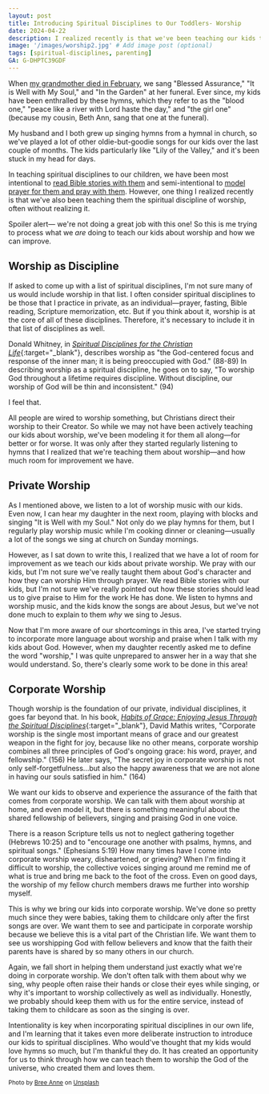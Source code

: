 ```yaml
---
layout: post
title: Introducing Spiritual Disciplines to Our Toddlers- Worship
date: 2024-04-22
description: I realized recently is that we've been teaching our kids the spiritual discipline of worship, often without realizing it. Spoiler alert- we're not doing a great job at this!
image: '/images/worship2.jpg' # Add image post (optional)
tags: [spiritual-disciplines, parenting]
GA: G-DHPTC39GDF
---
```

When [my grandmother died in February](https://www.meredithcook.net/a-parenting-moment-i-hoped-would-come-later), we sang "Blessed Assurance," "It is Well with My Soul," and "In the Garden" at her funeral. Ever since, my kids have been enthralled by these hymns, which they refer to as the "blood one," "peace like a river with Lord haste the day," and "the girl one" (because my cousin, Beth Ann, sang that one at the funeral). 

My husband and I both grew up singing hymns from a hymnal in church, so we've played a lot of other oldie-but-goodie songs for our kids over the last couple of months. The kids particularly like "Lily of the Valley," and it's been stuck in my head for days.

In teaching spiritual disciplines to our children, we have been most intentional to [read Bible stories with them](https://www.meredithcook.net/spiritual-disciplines-toddlers-bible) and semi-intentional to [model prayer for them and pray with them](https://www.meredithcook.net/spiritual-disciplines-toddlers-prayer). However, one thing I realized recently is that we've also been teaching them the spiritual discipline of worship, often without realizing it. 

Spoiler alert— we're not doing a great job with this one! So this is me trying to process what we *are* doing to teach our kids about worship and how we can improve.

## Worship as Discipline

If asked to come up with a list of spiritual disciplines, I'm not sure many of us would include worship in that list. I often consider spiritual disciplines to be those that I practice in private, as an individual—prayer, fasting, Bible reading, Scripture memorization, etc. But if you think about it, worship is at the core of all of these disciplines. Therefore, it's necessary to include it in that list of disciplines as well. 

Donald Whitney, in [*Spiritual Disciplines for the Christian Life*](https://amzn.to/4aUGs8f){:target="_blank"}, describes worship as "the God-centered focus and response of the inner man; it is being preoccupied with God." (88-89) In describing worship as a spiritual discipline, he goes on to say, "To worship God throughout a lifetime requires discipline. Without discipline, our worship of God will be thin and inconsistent." (94) 

I feel that. 

All people are wired to worship something, but Christians direct their worship to their Creator. So while we may not have been actively teaching our kids about worship, we've been modeling it for them all along—for better or for worse. It was only after they started regularly listening to hymns that I realized that we're teaching them about worship—and how much room for improvement we have. 

## Private Worship

As I mentioned above, we listen to a lot of worship music with our kids. Even now, I can hear my daughter in the next room, playing with blocks and singing "It is Well with my Soul." Not only do we play hymns for them, but I regularly play worship music while I'm cooking dinner or cleaning—usually a lot of the songs we sing at church on Sunday mornings. 

However, as I sat down to write this, I realized that we have a lot of room for improvement as we teach our kids about private worship. We pray with our kids, but I'm not sure we've really taught them about God's character and how they can worship Him through prayer. We read Bible stories with our kids, but I'm not sure we've really pointed out how these stories should lead us to give praise to Him for the work He has done. We listen to hymns and worship music, and the kids know the songs are about Jesus, but we've not done much to explain to them *why* we sing to Jesus. 

Now that I'm more aware of our shortcomings in this area, I've started trying to incorporate more language about worship and praise when I talk with my kids about God. However, when my daughter recently asked me to define the word "worship," I was quite unprepared to answer her in a way that she would understand. So, there's clearly some work to be done in this area!

## Corporate Worship

Though worship is the foundation of our private, individual disciplines, it goes far beyond that. In his book, [*Habits of Grace: Enjoying Jesus Through the Spiritual Disciplines*](https://amzn.to/3WenVPZ){:target="_blank"}, David Mathis writes, "Corporate worship is the single most important means of grace and our greatest weapon in the fight for joy, because like no other means, corporate worship combines all three principles of God's ongoing grace: his word, prayer, and fellowship." (156) He later says, "The secret joy in corporate worship is not only self-forgetfulness...but also the happy awareness that we are not alone in having our souls satisfied in him." (164)

We want our kids to observe and experience the assurance of the faith that comes from corporate worship. We can talk with them about worship at home, and even model it, but there is something meaningful about the shared fellowship of believers, singing and praising God in one voice. 

There is a reason Scripture tells us not to neglect gathering together (Hebrews 10:25) and to "encourage one another with psalms, hymns, and spiritual songs." (Ephesians 5:19) How many times have I come into corporate worship weary, disheartened, or grieving? When I'm finding it difficult to worship, the collective voices singing around me remind me of what is true and bring me back to the foot of the cross. Even on good days, the worship of my fellow church members draws me further into worship myself.

This is why we bring our kids into corporate worship. We've done so pretty much since they were babies, taking them to childcare only after the first songs are over. We want them to see and participate in corporate worship because we believe this is a vital part of the Christian life. We want them to see us worshipping God with fellow believers and know that the faith their parents have is shared by so many others in our church. 

Again, we fall short in helping them understand just exactly what we're doing in corporate worship. We don't often talk with them about why we sing, why people often raise their hands or close their eyes while singing, or why it's important to worship collectively as well as individually. Honestly, we probably should keep them with us for the entire service, instead of taking them to childcare as soon as the singing is over. 

Intentionality is key when incorporating spiritual disciplines in our own life, and I'm learning that it takes even more deliberate instruction to introduce our kids to spiritual disciplines. Who would've thought that my kids would love hymns so much, but I'm thankful they do. It has created an opportunity for us to think through how we can teach them to worship the God of the universe, who created them and loves them. 

<sub>Photo by <a href="https://unsplash.com/@breebuddy?utm_content=creditCopyText&utm_medium=referral&utm_source=unsplash">Bree Anne</a> on <a href="https://unsplash.com/photos/people-raising-their-hands-during-daytime-1vR0TtVM9bo?utm_content=creditCopyText&utm_medium=referral&utm_source=unsplash">Unsplash</a></sub>
  
